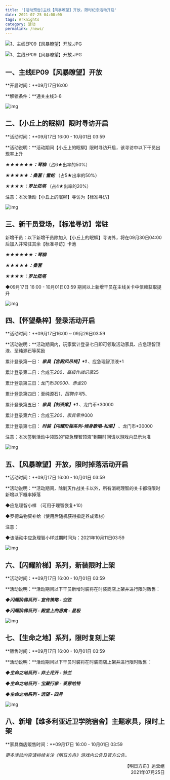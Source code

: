 ```yaml
---
title: '[活动预告]主线【风暴瞭望】开放，限时纪念活动开启'
date: 2021-07-25 04:00:00
tags: Arknights
category: 活动
permalink: /news/
---
```


![1、主线EP09【风暴瞭望】开放.JPG](https://web.hycdn.cn/arknights/official/pic/20210910/b35fabcb65a25644aec721d0926702fa.JPG)

<!-- more -->

![1、主线EP09【风暴瞭望】开放.JPG](https://web.hycdn.cn/arknights/official/pic/20210910/b35fabcb65a25644aec721d0926702fa.JPG)

## 一、主线EP09【风暴瞭望】开放

**开启时间：**09月17日16:00

**解锁条件：**通关主线3-8



![img](https://ak.hycdn.cn/announce/images/20210910/9430d021fba937c3df12eaea288bf868.JPG)

## 二、【小丘上的眠柳】限时寻访开启

**活动时间：**09月17日 16:00 - 10月01日 03:59

**活动说明：**活动期间【小丘上的眠柳】限时寻访开启，该寻访中以下干员出现率上升

***★★★★★★：琴柳***（占6★出率的50%）

***★★★★★：桑葚***  /  ***雷蛇*** （占5★出率的50%）

***★★★★：罗比菈塔*** （占4★出率的20%）

注意：本次活动【小丘上的眠柳】寻访为【标准寻访】



![img](https://ak.hycdn.cn/announce/images/20210910/d1d58daf6b04f5016f1ce1fa540f9e94.JPG)

## 三、新干员登场，【标准寻访】常驻

新增干员：以下新增干员除加入【小丘上的眠柳】寻访外，将在09月30日04:00后加入并常驻其余【标准寻访】卡池

***★★★★★★：琴柳***

***★★★★★：桑葚***

***★★★★：罗比菈塔***

◆09月17日 16:00 - 10月01日03:59 期间以上新增干员在主线关卡中信赖获取提升



![img](https://ak.hycdn.cn/announce/images/20210910/ee311136ee78177c8f2e139d997a4632.JPG)

## 四、【怀望桑梓】登录活动开启

**活动时间：**09月17日16:00 ~ 09月26日03:59

**活动说明：**活动期间内，玩家累计登录七日即可领取活动家具、应急理智顶液、至纯源石等奖励



累计登录第一日： ***家具【宫殿风吊椅】\*1*** 、应急理智顶液*1

累计登录第二日：合成玉*200、高级作战记录*25

累计登录第三日：龙门币*30000、赤金*20

累计登录第四日：至纯源石*1、招聘许可*5、

累计登录第五日： ***家具【制茶案】\*1*** 、龙门币*30000

累计登录第六日：合成玉*200、家具零件*300

累计登录第七日： ***时装【闪耀阶梯系列-倾身歌唱-松果】*** 、龙门币*30000 



注意：本次签到活动中领取的“应急理智顶液”到期时间请以游戏内显示为准



![img](https://ak.hycdn.cn/announce/images/20210910/76ed7791f669e3db9bda27499b08aa34.JPG)

## 五、【风暴瞭望】开放，限时掉落活动开启

**活动时间：**09月17日 16:00 - 10月01日 03:59

**活动说明：**活动期间，除剿灭作战关卡以外，所有消耗理智的关卡都将限时新增以下概率掉落

◆应急理智小样 （可用于理智恢复+10）

◆罗德岛物资补给（使用后随机获得指定养成素材）



注意：

◆该活动中应急理智小样过期时间为：2021年10月11日03:59



![img](https://ak.hycdn.cn/announce/images/20210910/e726e5c5666c28a6629628e5ee27257b.jpg)

## 六、【闪耀阶梯】系列，新装限时上架

**活动时间：**09月17日 16:00 - 10月01日 03:59

**活动说明：**活动期间以下干员新增时装将在时装商店上架并进行限时贩售：

***◆闪耀阶梯系列 - 宣传策略 - 空弦***

***◆闪耀阶梯系列 - 殿堂上的游禽 - 星极***



![img](https://ak.hycdn.cn/announce/images/20210910/8bc2c590f3a2166ce0543e0d8e9827fb.jpg)

## 七、【生命之地】系列，限时复刻上架

**贩售时间：**09月17日 16:00 - 10月01日 03:59

**活动说明：**活动期间以下干员时装将在时装商店上架并进行限时贩售：

***◆生命之地系列 - 弃土花开 - 铃兰***

***◆生命之地系列 - 宝藏行家 - 莱恩哈特***

***◆生命之地系列 - 远望 - 四月***



![img](https://ak.hycdn.cn/announce/images/20210910/8f1819f28a715f8ea915fb4f889315e5.JPG)

## 八、新增【维多利亚近卫学院宿舍】主题家具，限时上架

**家具商店贩售时间：**09月17日 16:00 - 10月01日 03:59

*更多活动内容请持续关注《明日方舟》游戏内公告及官方公告。*

<p style="text-align: right">【明日方舟】运营组<br />2021年07月25日</p>

